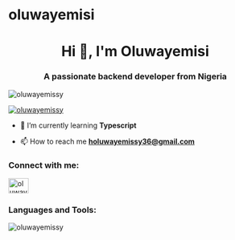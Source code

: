 # oluwayemisi
<h1 align="center">Hi 👋, I'm Oluwayemisi</h1>
<h3 align="center">A passionate backend developer from Nigeria</h3>

<p align="left"> <img src="https://komarev.com/ghpvc/?username=oluwayemissy&label=Profile%20views&color=0e75b6&style=flat" alt="oluwayemissy" /> </p>

<p align="left"> <a href="https://github.com/ryo-ma/github-profile-trophy"><img src="https://github-profile-trophy.vercel.app/?username=oluwayemissy" alt="oluwayemissy" /></a> </p>

- 🌱 I’m currently learning **Typescript**

- 📫 How to reach me **holuwayemissy36@gmail.com**

<h3 align="left">Connect with me:</h3>
<p align="left">
<a href="https://linkedin.com/in/oluwayemisi-ojo" target="blank"><img align="center" src="https://raw.githubusercontent.com/rahuldkjain/github-profile-readme-generator/master/src/images/icons/Social/linked-in-alt.svg" alt="oluwayemisi-ojo" height="30" width="40" /></a>
</p>

<h3 align="left">Languages and Tools:</h3>

<p><img align="left" src="https://github-readme-stats.vercel.app/api/top-langs?username=oluwayemissy&show_icons=true&locale=en&layout=compact" alt="oluwayemissy" /></p>
